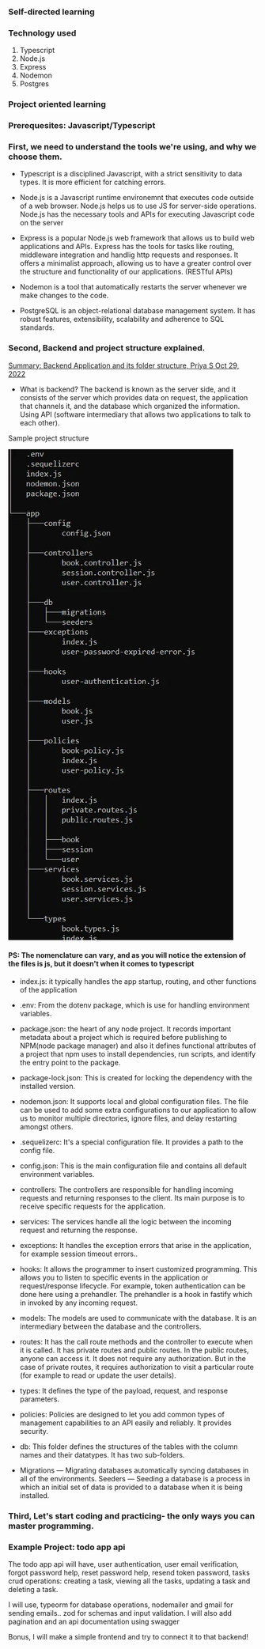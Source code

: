 ### Self-directed learning

### Technology used
1. Typescript
2. Node.js
3. Express
4. Nodemon
5. Postgres

### Project oriented learning

### Prerequesites: Javascript/Typescript

### First, we need to understand the tools we're using, and why we choose them.

- Typescript is a disciplined Javascript, with a strict sensitivity to data types. It is more efficient for catching errors.

- Node.js is a Javascript runtime environemnt that executes code outside of a web browser. Node.js helps us to use JS for server-side operations. Node.js has the necessary tools and APIs for executing Javascript code on the server

- Express is a popular Node.js web framework that allows us to build web applications and APIs. Express has the tools for tasks like routing, middleware integration and handlig http requests and responses. It offers a minimalist approach, allowing us to have a greater control over the structure and functionality of our applications. (RESTful APIs)

- Nodemon is a tool that automatically restarts the server whenever we make changes to the code.

- PostgreSQL is an object-relational database management system. It has robust features, extensibility, scalability and adherence to SQL standards.

### Second, Backend and project structure explained.
[Summary: Backend Application and its folder structure, Priya S Oct 29, 2022](https://medium.com/yavar/backend-application-and-its-folder-structure-ed631051faae)

- What is backend? The backend is known as the server side, and it consists of the server which provides data on request, the application that channels it, and the database which organized the information. Using API (software intermediary that allows two applications to talk to each other).

Sample project structure


![Folder structure example](image.png)

#### PS: The nomenclature can vary, and as you will notice the extension of the files is js, but it doesn't when it comes to typescript

- index.js: it typically handles the app startup, routing, and other functions of the application

- .env: From the dotenv package, which is use for handling environment variables.

- package.json: the heart of any node project. It records important metadata about a project which is required before publishing to NPM(node package manager) and also it defines functional attributes of a project that npm uses to install dependencies, run scripts, and identify the entry point to the package.

- package-lock.json: This is created for locking the dependency with the installed version.

- nodemon.json: It supports local and global configuration files. The file can be used to add some extra configurations to our application to allow us to monitor multiple directories, ignore files, and delay restarting amongst others.

- .sequelizerc: It's a special configuration file. It provides a path to the config file.

- config.json: This is the main configuration file and contains all default environment variables.

- controllers: The controllers are responsible for handling incoming requests and returning responses to the client. Its main purpose is to receive specific requests for the application.

- services: The services handle all the logic between the incoming request and returning the response.

- exceptions: It handles the exception errors that arise in the application, for example session timeout errors..

- hooks: It allows the programmer to insert customized programming. This allows you to listen to specific events in the application or request/response lifecycle. For example, token authentication can be done here using a prehandler. The prehandler is a hook in fastify which in invoked by any incoming request.

- models: The models are used to communicate with the database. It is an intermediary between the database and the controllers.

- routes: It has the call route methods and the controller to execute when it is called. It has private routes and public routes. In the public routes, anyone can access it. It does not require any authorization. But in the case of private routes, it requires authorization to visit a particular route (for example to read or update the user details).

- types: It defines the type of the payload, request, and response parameters.

- policies: Policies are designed to let you add common types of management capabilities to an API easily and reliably. It provides security. 

- db: This folder defines the structures of the tables with the column names and their datatypes. It has two sub-folders.

- Migrations — Migrating databases automatically syncing databases in all of the environments.
Seeders — Seeding a database is a process in which an initial set of data is provided to a database when it is being installed.


### Third, Let's start coding and practicing- the only ways you can master programming.

### Example Project: todo app api

The todo app api will have, user authentication, user email verification, forgot password help, reset password help, resend token password, tasks crud operations: creating a task, viewing all the tasks, updating a task and deleting a task.

I will use, typeorm for database operations, nodemailer and gmail for sending emails.. zod for schemas and input validation. I will also add pagination and an api documentation using swagger

Bonus, I will make a simple frontend and try to connect it to that backend!



